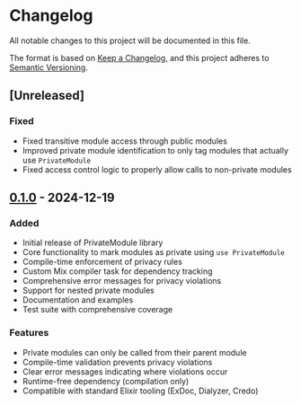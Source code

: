 # Changelog

All notable changes to this project will be documented in this file.

The format is based on [Keep a Changelog](https://keepachangelog.com/en/1.0.0/),
and this project adheres to [Semantic Versioning](https://semver.org/spec/v2.0.0.html).

## [Unreleased]

### Fixed
- Fixed transitive module access through public modules
- Improved private module identification to only tag modules that actually use `PrivateModule`
- Fixed access control logic to properly allow calls to non-private modules

## [0.1.0] - 2024-12-19

### Added
- Initial release of PrivateModule library
- Core functionality to mark modules as private using `use PrivateModule`
- Compile-time enforcement of privacy rules
- Custom Mix compiler task for dependency tracking
- Comprehensive error messages for privacy violations
- Support for nested private modules
- Documentation and examples
- Test suite with comprehensive coverage

### Features
- Private modules can only be called from their parent module
- Compile-time validation prevents privacy violations
- Clear error messages indicating where violations occur
- Runtime-free dependency (compilation only)
- Compatible with standard Elixir tooling (ExDoc, Dialyzer, Credo)

[0.1.0]: https://github.com/bit4bit/private_module/releases/tag/v0.1.0